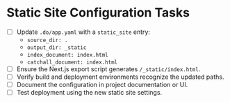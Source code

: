 # Static Site Configuration Tasks

- [ ] Update `.do/app.yaml` with a `static_site` entry:
  - `source_dir: .`
  - `output_dir: _static`
  - `index_document: index.html`
  - `catchall_document: index.html`
- [ ] Ensure the Next.js export script generates `/_static/index.html`.
- [ ] Verify build and deployment environments recognize the updated paths.
- [ ] Document the configuration in project documentation or UI.
- [ ] Test deployment using the new static site settings.
